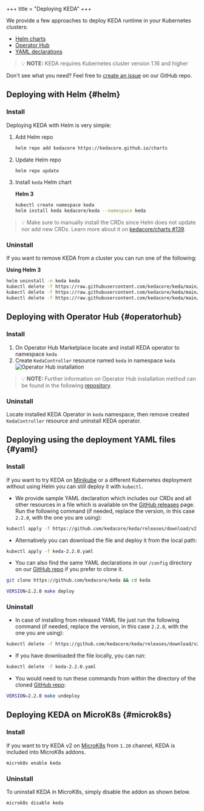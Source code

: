 +++
title = "Deploying KEDA"
+++

We provide a few approaches to deploy KEDA runtime in your Kubernetes clusters:

- [Helm charts](#helm)
- [Operator Hub](#operatorhub)
- [YAML declarations](#yaml)

> 💡 **NOTE:** KEDA requires Kubernetes cluster version 1.16 and higher

Don't see what you need? Feel free to [create an issue](https://github.com/kedacore/keda/issues/new) on our GitHub repo.

## Deploying with Helm {#helm}

### Install

Deploying KEDA with Helm is very simple:

1. Add Helm repo

    ```sh
    helm repo add kedacore https://kedacore.github.io/charts
    ```

2. Update Helm repo

    ```sh
    helm repo update
    ```

3. Install `keda` Helm chart

    **Helm 3**

    ```sh
    kubectl create namespace keda
    helm install keda kedacore/keda --namespace keda
    ```

> 💡 Make sure to manually install the CRDs since Helm does not update nor add new CRDs.
> Learn more about it on [kedacore/charts #139](https://github.com/kedacore/charts/issues/139).

### Uninstall

If you want to remove KEDA from a cluster you can run one of the following:

**Using Helm 3**

```sh
helm uninstall -n keda keda
kubectl delete -f https://raw.githubusercontent.com/kedacore/keda/main/config/crd/bases/keda.sh_scaledobjects.yaml
kubectl delete -f https://raw.githubusercontent.com/kedacore/keda/main/config/crd/bases/keda.sh_scaledjobs.yaml
kubectl delete -f https://raw.githubusercontent.com/kedacore/keda/main/config/crd/bases/keda.sh_triggerauthentications.yaml
```

## Deploying with Operator Hub {#operatorhub}

### Install

1. On Operator Hub Marketplace locate and install KEDA operator to namespace `keda`
2. Create `KedaController` resource named `keda` in namespace `keda`
![Operator Hub installation](https://raw.githubusercontent.com/kedacore/keda-olm-operator/master/images/keda-olm-install.gif)
> 💡 **NOTE:** Further information on Operator Hub installation method can be found in the following [repository](https://github.com/kedacore/keda-olm-operator).

### Uninstall

Locate installed KEDA Operator in `keda` namespace, then remove created `KedaController` resource and uninstall KEDA operator.

## Deploying using the deployment YAML files {#yaml}

### Install

If you want to try KEDA on [Minikube](https://minikube.sigs.k8s.io) or a different Kubernetes deployment without using Helm you can still deploy it with `kubectl`.

- We provide sample YAML declaration which includes our CRDs and all other resources in a file which is available on the [GitHub releases](https://github.com/kedacore/keda/releases) page.
Run the following command (if needed, replace the version, in this case `2.2.0`, with the one you are using):

```sh
kubectl apply -f https://github.com/kedacore/keda/releases/download/v2.2.0/keda-2.2.0.yaml
```

- Alternatively you can download the file and deploy it from the local path:
```sh
kubectl apply -f keda-2.2.0.yaml
```

- You can also find the same YAML declarations in our `/config` directory on our [GitHub repo](https://github.com/kedacore/keda) if you prefer to clone it.

```sh
git clone https://github.com/kedacore/keda && cd keda

VERSION=2.2.0 make deploy
```

### Uninstall

- In case of installing from released YAML file just run the following command (if needed, replace the version, in this case `2.2.0`, with the one you are using):

```sh
kubectl delete -f https://github.com/kedacore/keda/releases/download/v2.2.0/keda-2.2.0.yaml
```

- If you have downloaded the file locally, you can run:

```sh
kubectl delete -f keda-2.2.0.yaml
```

- You would need to run these commands from within the directory of the cloned [GitHub repo](https://github.com/kedacore/keda):

```sh
VERSION=2.2.0 make undeploy
```

## Deploying KEDA on MicroK8s {#microk8s}

### Install

If you want to try KEDA v2 on [MicroK8s](https://microk8s.io/) from `1.20` channel, KEDA is included into MicroK8s addons.

```sh
microk8s enable keda
```

### Uninstall

To uninstall KEDA in MicroK8s, simply disable the addon as shown below.

```sh
microk8s disable keda
```